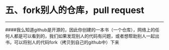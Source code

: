 # 五、fork别人的仓库，pull request

---

####我么知道github是开源的，因此你创建的一本书（一个仓库），网络上的任何人都是可以看到的，我们如果发现别人的代码有问题，或者想帮助别人一起出书，可以将别人的代码fork（拷贝到自己的github中）下来
